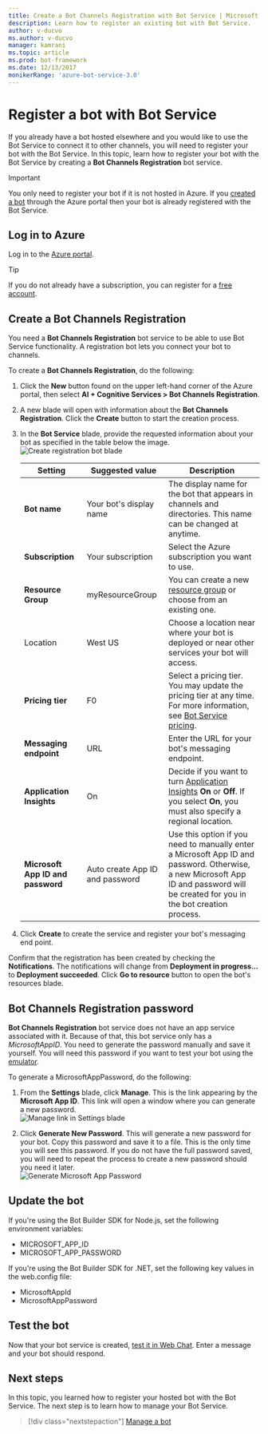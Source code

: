```yaml
---
title: Create a Bot Channels Registration with Bot Service | Microsoft Docs
description: Learn how to register an existing bot with Bot Service.
author: v-ducvo
ms.author: v-ducvo
manager: kamrani
ms.topic: article
ms.prod: bot-framework
ms.date: 12/13/2017
monikerRange: 'azure-bot-service-3.0'
---
```


# Register a bot with Bot Service



If you already have a bot hosted elsewhere and you would like to use the Bot Service to connect it to other channels, you will need to register your bot with the Bot Service. In this topic, learn how to register your bot with the Bot Service by creating a **Bot Channels Registration** bot service.

> [!IMPORTANT] 
> You only need to register your bot if it is not hosted in Azure. If you [created a bot](bot-service-quickstart.md) through the Azure portal then your bot is already registered with the Bot Service.

## Log in to Azure
Log in to the [Azure portal](http://portal.azure.com).

> [!TIP]
> If you do not already have a subscription, you can register for a <a href="https://azure.microsoft.com/en-us/free/" target="_blank">free account</a>.

## Create a Bot Channels Registration
You need a **Bot Channels Registration** bot service to be able to use Bot Service functionality. A registration bot lets you connect your bot to channels.

To create a **Bot Channels Registration**, do the following:

1. Click the **New** button found on the upper left-hand corner of the Azure portal, then select **AI + Cognitive Services > Bot Channels Registration**. 

2. A new blade will open with information about the **Bot Channels Registration**. Click the **Create** button to start the creation process. 

3. In the **Bot Service** blade, provide the requested information about your bot as specified in the table below the image.  <br/>
   ![Create registration bot blade](~/media/azure-bot-quickstarts/registration-create-bot-service-blade.png)


   |                    Setting                     |         Suggested value         |                                                                                                  Description                                                                                                  |
   |------------------------------------------------|---------------------------------|---------------------------------------------------------------------------------------------------------------------------------------------------------------------------------------------------------------|
   |           <strong>Bot name</strong>            |     Your bot's display name     |                                                  The display name for the bot that appears in channels and directories. This name can be changed at anytime.                                                  |
   |         <strong>Subscription</strong>          |        Your subscription        |                                                                                Select the Azure subscription you want to use.                                                                                 |
   |        <strong>Resource Group</strong>         |         myResourceGroup         |                                 You can create a new [resource group](/azure/azure-resource-manager/resource-group-overview#resource-groups) or choose from an existing one.                                  |
   |                    Location                    |             West US             |                                                        Choose a location near where your bot is deployed or near other services your bot will access.                                                         |
   |         <strong>Pricing tier</strong>          |               F0                |             Select a pricing tier. You may update the pricing tier at any time. For more information, see [Bot Service pricing](https://azure.microsoft.com/en-us/pricing/details/bot-service/).              |
   |      <strong>Messaging endpoint</strong>       |               URL               |                                                                               Enter the URL for your bot's messaging endpoint.                                                                                |
   |     <strong>Application Insights</strong>      |               On                | Decide if you want to turn [Application Insights](bot-service-manage-analytics.md) <strong>On</strong> or <strong>Off</strong>. If you select <strong>On</strong>, you must also specify a regional location. |
   | <strong>Microsoft App ID and password</strong> | Auto create App ID and password |              Use this option if you need to manually enter a Microsoft App ID and password. Otherwise, a new Microsoft App ID and password will be created for you in the bot creation process.               |


4. Click **Create** to create the service and register your bot's messaging end point.

Confirm that the registration has been created by checking the **Notifications**. The notifications will change from **Deployment in progress...** to **Deployment succeeded**. Click **Go to resource** button to open the bot's resources blade. 

## Bot Channels Registration password

**Bot Channels Registration** bot service does not have an app service associated with it. Because of that, this bot service only has a *MicrosoftAppID*. You need to generate the password manually and save it yourself. You will need this password if you want to test your bot using the [emulator](bot-service-debug-emulator.md).

To generate a MicrosoftAppPassword, do the following:

1. From the **Settings** blade, click **Manage**. This is the link appearing by the **Microsoft App ID**. This link will open a window where you can generate a new password. <br/>
  ![Manage link in Settings blade](~/media/azure-bot-quickstarts/registration-settings-manage-link.png)

2. Click **Generate New Password**. This will generate a new password for your bot. Copy this password and save it to a file. This is the only time you will see this password. If you do not have the full password saved, you will need to repeat the process to create a new password should you need it later. <br/>
  ![Generate Microsoft App Password](~/media/azure-bot-quickstarts/registration-generate-app-password.png)

## Update the bot

If you're using the Bot Builder SDK for Node.js, set the following environment variables:

* MICROSOFT_APP_ID
* MICROSOFT_APP_PASSWORD

If you're using the Bot Builder SDK for .NET, set the following key values in the web.config file:

* MicrosoftAppId
* MicrosoftAppPassword

## Test the bot

Now that your bot service is created, [test it in Web Chat](bot-service-manage-test-webchat.md). Enter a message and your bot should respond.

## Next steps

In this topic, you learned how to register your hosted bot with the Bot Service. The next step is to learn how to manage your Bot Service.

> [!div class="nextstepaction"]
> [Manage a bot](bot-service-manage-overview.md)


